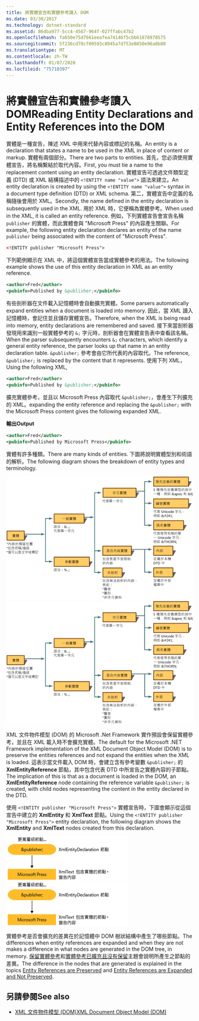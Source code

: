 ```yaml
---
title: 將實體宣告和實體參考讀入 DOM
ms.date: 03/30/2017
ms.technology: dotnet-standard
ms.assetid: 86dba977-5cc4-4567-964f-027ffabc47b2
ms.openlocfilehash: fa650e75d7661eeafea74146f5cbb61878978575
ms.sourcegitcommit: 5f236cd78cf09593c8945a7d753e0850e96a0b80
ms.translationtype: MT
ms.contentlocale: zh-TW
ms.lasthandoff: 01/07/2020
ms.locfileid: "75710397"
---
```

# <a name="reading-entity-declarations-and-entity-references-into-the-dom"></a><span data-ttu-id="3d637-102">將實體宣告和實體參考讀入 DOM</span><span class="sxs-lookup"><span data-stu-id="3d637-102">Reading Entity Declarations and Entity References into the DOM</span></span>
<span data-ttu-id="3d637-103">實體是一種宣告，陳述 XML 中用來代替內容或標記的名稱。</span><span class="sxs-lookup"><span data-stu-id="3d637-103">An entity is a declaration that states a name to be used in the XML in place of content or markup.</span></span> <span data-ttu-id="3d637-104">實體有兩個部分。</span><span class="sxs-lookup"><span data-stu-id="3d637-104">There are two parts to entities.</span></span> <span data-ttu-id="3d637-105">首先，您必須使用實體宣告，將名稱繫結於取代內容。</span><span class="sxs-lookup"><span data-stu-id="3d637-105">First, you must tie a name to the replacement content using an entity declaration.</span></span> <span data-ttu-id="3d637-106">實體宣告可透過文件類型定義 (DTD) 或 XML 結構描述中的 `<!ENTITY name "value">` 語法來建立。</span><span class="sxs-lookup"><span data-stu-id="3d637-106">An entity declaration is created by using the `<!ENTITY name "value">` syntax in a document type definition (DTD) or XML schema.</span></span> <span data-ttu-id="3d637-107">第二，實體宣告中定義的名稱隨後會用於 XML。</span><span class="sxs-lookup"><span data-stu-id="3d637-107">Secondly, the name defined in the entity declaration is subsequently used in the XML.</span></span> <span data-ttu-id="3d637-108">用於 XML 時，它便稱為實體參考。</span><span class="sxs-lookup"><span data-stu-id="3d637-108">When used in the XML, it is called an entity reference.</span></span> <span data-ttu-id="3d637-109">例如，下列實體宣告會宣告名稱 `publisher` 的實體，而此實體會與 "Microsoft Press" 的內容產生關聯。</span><span class="sxs-lookup"><span data-stu-id="3d637-109">For example, the following entity declaration declares an entity of the name `publisher` being associated with the content of "Microsoft Press".</span></span>  
  
```xml  
<!ENTITY publisher "Microsoft Press">  
```  
  
 <span data-ttu-id="3d637-110">下列範例顯示在 XML 中，將這個實體宣告當成實體參考的用法。</span><span class="sxs-lookup"><span data-stu-id="3d637-110">The following example shows the use of this entity declaration in XML as an entity reference.</span></span>  
  
```xml  
<author>Fred</author>  
<pubinfo>Published by &publisher;</pubinfo>  
```  
  
 <span data-ttu-id="3d637-111">有些剖析器在文件載入記憶體時會自動擴充實體。</span><span class="sxs-lookup"><span data-stu-id="3d637-111">Some parsers automatically expand entities when a document is loaded into memory.</span></span> <span data-ttu-id="3d637-112">因此，當 XML 讀入記憶體時，會記住並且儲存實體宣告。</span><span class="sxs-lookup"><span data-stu-id="3d637-112">Therefore, when the XML is being read into memory, entity declarations are remembered and saved.</span></span> <span data-ttu-id="3d637-113">接下來當剖析器發現用來識別一般實體參考的 `&;` 字元時，剖析器會在實體宣告表中查看該名稱。</span><span class="sxs-lookup"><span data-stu-id="3d637-113">When the parser subsequently encounters `&;` characters, which identify a general entity reference, the parser looks up that name in an entity declaration table.</span></span> <span data-ttu-id="3d637-114">`&publisher;` 參考會由它所代表的內容取代。</span><span class="sxs-lookup"><span data-stu-id="3d637-114">The reference, `&publisher;` is replaced by the content that it represents.</span></span> <span data-ttu-id="3d637-115">使用下列 XML，</span><span class="sxs-lookup"><span data-stu-id="3d637-115">Using the following XML,</span></span>  
  
```xml  
<author>Fred</author>  
<pubinfo>Published by &publisher;</pubinfo>  
```  
  
 <span data-ttu-id="3d637-116">擴充實體參考，並且以 Microsoft Press 內容取代 `&publisher;`，會產生下列擴充的 XML。</span><span class="sxs-lookup"><span data-stu-id="3d637-116">expanding the entity reference and replacing the `&publisher;` with the Microsoft Press content gives the following expanded XML.</span></span>  
  
 <span data-ttu-id="3d637-117">**輸出**</span><span class="sxs-lookup"><span data-stu-id="3d637-117">**Output**</span></span>  
  
```xml  
<author>Fred</author>  
<pubinfo>Published by Microsoft Press</pubinfo>  
```  
  
 <span data-ttu-id="3d637-118">實體有許多種類。</span><span class="sxs-lookup"><span data-stu-id="3d637-118">There are many kinds of entities.</span></span> <span data-ttu-id="3d637-119">下圖將說明實體型別和術語的解析。</span><span class="sxs-lookup"><span data-stu-id="3d637-119">The following diagram shows the breakdown of entity types and terminology.</span></span>  
  
 <span data-ttu-id="3d637-120">![實體類型階層流程圖](../../../../docs/standard/data/xml/media/entity-hierarchy.gif "Entity_hierarchy")</span><span class="sxs-lookup"><span data-stu-id="3d637-120">![flow chart of entity type hierarchy](../../../../docs/standard/data/xml/media/entity-hierarchy.gif "Entity_hierarchy")</span></span>  
  
 <span data-ttu-id="3d637-121">XML 文件物件模型 (DOM) 的 Microsoft .Net Framework 實作預設會保留實體參考，並且在 XML 載入時不會擴充實體。</span><span class="sxs-lookup"><span data-stu-id="3d637-121">The default for the Microsoft .NET Framework implementation of the XML Document Object Model (DOM) is to preserve the entities references and not expand the entities when the XML is loaded.</span></span> <span data-ttu-id="3d637-122">這表示當文件載入 DOM 時，會建立含有參考變數 `&publisher;` 的 **XmlEntityReference** 節點，其中包含代表 DTD 中所宣告之實體內容的子節點。</span><span class="sxs-lookup"><span data-stu-id="3d637-122">The implication of this is that as a document is loaded in the DOM, an **XmlEntityReference** node containing the reference variable `&publisher;` is created, with child nodes representing the content in the entity declared in the DTD.</span></span>  
  
 <span data-ttu-id="3d637-123">使用 `<!ENTITY publisher "Microsoft Press">` 實體宣告時，下圖會顯示從這個宣告中建立的 **XmlEntity** 和 **XmlText** 節點。</span><span class="sxs-lookup"><span data-stu-id="3d637-123">Using the `<!ENTITY publisher "Microsoft Press">` entity declaration, the following diagram shows the **XmlEntity** and **XmlText** nodes created from this declaration.</span></span>  
  
 <span data-ttu-id="3d637-124">![從實體宣告建立的節點](../../../../docs/standard/data/xml/media/xml-entitydeclaration-node2.png "xml_entitydeclaration_node2")</span><span class="sxs-lookup"><span data-stu-id="3d637-124">![nodes created from entity declaration](../../../../docs/standard/data/xml/media/xml-entitydeclaration-node2.png "xml_entitydeclaration_node2")</span></span>  
  
 <span data-ttu-id="3d637-125">實體參考是否會擴充的差異在於記憶體中 DOM 樹狀結構中產生了哪些節點。</span><span class="sxs-lookup"><span data-stu-id="3d637-125">The differences when entity references are expanded and when they are not makes a difference in what nodes are generated in the DOM tree, in memory.</span></span> <span data-ttu-id="3d637-126">[保留實體參考](../../../../docs/standard/data/xml/entity-references-are-preserved.md)和[實體參考已擴充且沒有保留](../../../../docs/standard/data/xml/entity-references-are-expanded-and-not-preserved.md)主題會說明所產生之節點的差異。</span><span class="sxs-lookup"><span data-stu-id="3d637-126">The difference in the nodes that are generated is explained in the topics [Entity References are Preserved](../../../../docs/standard/data/xml/entity-references-are-preserved.md) and [Entity References are Expanded and Not Preserved](../../../../docs/standard/data/xml/entity-references-are-expanded-and-not-preserved.md).</span></span>  
  
## <a name="see-also"></a><span data-ttu-id="3d637-127">另請參閱</span><span class="sxs-lookup"><span data-stu-id="3d637-127">See also</span></span>

- [<span data-ttu-id="3d637-128">XML 文件物件模型 (DOM)</span><span class="sxs-lookup"><span data-stu-id="3d637-128">XML Document Object Model (DOM)</span></span>](../../../../docs/standard/data/xml/xml-document-object-model-dom.md)
